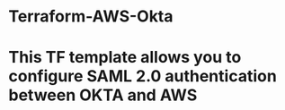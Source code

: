 # Terraform-AWS-Okta
# This TF template allows you to configure SAML 2.0 authentication between OKTA and AWS
